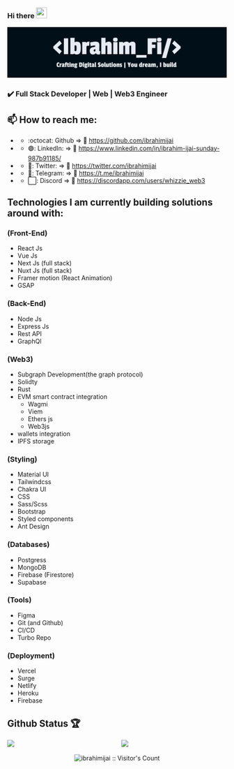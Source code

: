 ### Hi there <img height="25px" src="https://media.giphy.com/media/hvRJCLFzcasrR4ia7z/giphy.gif" width="25px">

<img src="https://raw.githubusercontent.com/ibrahimijai/ibrahimijai/master/banner.png" alt="IbrahimIjai">


### :heavy_check_mark: Full Stack Developer | Web | Web3 Engineer

## 📫 How to reach me:  

- - :octocat: Github  => :link:	https://github.com/ibrahimijai
- - 🟣: LinkedIn:     => :link:	https://www.linkedin.com/in/ibrahim-ijai-sunday-987b91185/
- - 🔵: Twitter:      => :link:	https://twitter.com/ibrahimijai
- - 🔶: Telegram:     => :link:	https://t.me/ibrahimijai
- - ⬜: Discord       => :link:	https://discordapp.com/users/whizzie_web3


## Technologies I am currently building solutions around with:

### (Front-End)
- React Js
- Vue Js
- Next Js (full stack)
- Nuxt Js (full stack)
- Framer motion (React Animation)
- GSAP

### (Back-End)
- Node Js 
- Express Js 
- Rest API
- GraphQl 

### (Web3)
- Subgraph Development(the graph protocol)
- Solidty
- Rust
- EVM smart contract integration
    - Wagmi
    - Viem
    - Ethers js
    - Web3js
- wallets integration
- IPFS storage

### (Styling)
- Material UI
- Tailwindcss
- Chakra UI
- CSS 
- Sass/Scss
- Bootstrap
- Styled components
- Ant Design

### (Databases)
- Postgress
- MongoDB 
- Firebase (Firestore)
- Supabase

### (Tools)
- Figma
- Git (and Github) 
- CI/CD
- Turbo Repo

### (Deployment)
- Vercel
- Surge
- Netlify
- Heroku
- Firebase 



## Github Status 🏆

<img  src="https://github-readme-stats.vercel.app/api?username=ibrahimijai&count_private=true&show_icons=true&hide_border=true&theme=react" width="48%" align="right" >
<img  src="https://github-readme-streak-stats.herokuapp.com/?user=ibrahimijai&theme=react" width="48%" >


<p align="center"><img src="https://visitor-badge.laobi.icu/badge?page_id=ibrahimijai.ibrahimijai" alt="ibrahimijai :: Visitor's Count" /></p>

